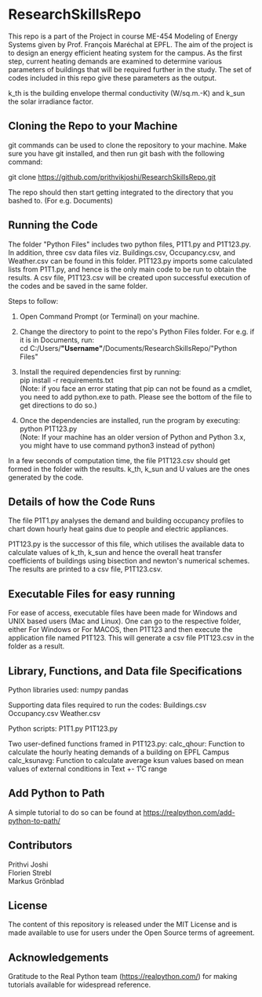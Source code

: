 # ResearchSkillsRepo

This repo is a part of the Project in course ME-454 Modeling of Energy Systems given by Prof. François Maréchal at EPFL. The aim of the project is to design an energy efficient heating system for the campus. As the first step, current heating demands are examined to determine various parameters of buildings that will be required further in the study. The set of codes included in this repo give these parameters as the output.

k_th is the building envelope thermal conductivity (W/sq.m.-K) and k_sun the solar irradiance factor.

## Cloning the Repo to your Machine

git commands can be used to clone the repository to your machine. Make sure you have git installed, and then run git bash with the following command:

git clone https://github.com/prithvikjoshi/ResearchSkillsRepo.git

The repo should then start getting integrated to the directory that you bashed to. (For e.g. Documents)

## Running the Code

The folder "Python Files" includes two python files, P1T1.py and P1T123.py. In addition, three csv data files viz. Buildings.csv, Occupancy.csv, and Weather.csv can be found in this folder. P1T123.py imports some calculated lists from P1T1.py, and hence is the only main code to be run to obtain the results. A csv file, P1T123.csv will be created upon successful execution of the codes and be saved in the same folder.

Steps to follow:
1. Open Command Prompt (or Terminal) on your machine.

2. Change the directory to point to the repo's Python Files folder.
For e.g. if it is in Documents, run:\
cd C:/Users/**"Username"**/Documents/ResearchSkillsRepo/"Python Files"

3. Install the required dependencies first by running:\
pip install -r requirements.txt\
(Note: if you face an error stating that pip can not be found as a cmdlet, you need to add python.exe to path. Please see the bottom of the file to get directions to do so.)

4. Once the dependencies are installed, run the program by executing:\
python P1T123.py\
(Note: If your machine has an older version of Python and Python 3.x, you might have to use command python3 instead of python)

In a few seconds of computation time, the file P1T123.csv should get formed in the folder with the results. k_th, k_sun and U values are the ones generated by the code.


## Details of how the Code Runs

The file P1T1.py analyses the demand and building occupancy profiles to chart down hourly heat gains due to people and electric appliances.

P1T123.py is the successor of this file, which utilises the available data to calculate values of k_th, k_sun and hence the overall heat transfer coefficients of buildings using bisection and newton's numerical schemes. The results are printed to a csv file, P1T123.csv.


## Executable Files for easy running

For ease of access, executable files have been made for Windows and UNIX based users (Mac and Linux). One can go to the respective folder, either For Windows or For MACOS, then P1T123 and then execute the application file named P1T123. This will generate a csv file P1T123.csv in the folder as a result.


## Library, Functions, and Data file Specifications

Python libraries used:
numpy
pandas

Supporting data files required to run the codes:
Buildings.csv
Occupancy.csv
Weather.csv

Python scripts:
P1T1.py
P1T123.py

Two user-defined functions framed in P1T123.py:
calc_qhour: Function to calculate the hourly heating demands of a building on EPFL Campus
calc_ksunavg: Function to calculate average ksun values based on mean values of external conditions in Text +- 1˚C range


## Add Python to Path

A simple tutorial to do so can be found at https://realpython.com/add-python-to-path/


## Contributors

Prithvi Joshi\
Florien Strebl\
Markus Grönblad

## License

The content of this repository is released under the MIT License and is made available to use for users under the Open Source terms of agreement.


## Acknowledgements

Gratitude to the Real Python team (https://realpython.com/) for making tutorials available for widespread reference.